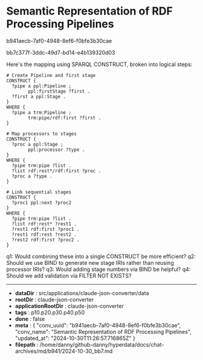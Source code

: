 # Semantic Representation of RDF Processing Pipelines

b941aecb-7af0-4948-8ef6-f0bfe3b30cae

bb7c377f-3ddc-49d7-bd14-e4b139320d03

 Here's the mapping using SPARQL CONSTRUCT, broken into logical steps:

```sparql
# Create Pipeline and first stage
CONSTRUCT {
  ?pipe a ppl:Pipeline ;
        ppl:firstStage ?first .
  ?first a ppl:Stage .
}
WHERE {
  ?pipe a trm:Pipeline ;
        trm:pipe/rdf:first ?first .
}

# Map processors to stages
CONSTRUCT {
  ?proc a ppl:Stage ;
        ppl:processor ?type .
}
WHERE {
  ?pipe trm:pipe ?list .
  ?list rdf:rest*/rdf:first ?proc .
  ?proc a ?type .
}

# Link sequential stages
CONSTRUCT {
  ?proc1 ppl:next ?proc2 
}
WHERE {
  ?pipe trm:pipe ?list .
  ?list rdf:rest* ?rest1 .
  ?rest1 rdf:first ?proc1 .
  ?rest1 rdf:rest ?rest2 .
  ?rest2 rdf:first ?proc2 .
}
```

q1: Would combining these into a single CONSTRUCT be more efficient?
q2: Should we use BIND to generate new stage IRIs rather than reusing processor IRIs?
q3: Would adding stage numbers via BIND be helpful?
q4: Should we add validation via FILTER NOT EXISTS?

---

* **dataDir** : src/applications/claude-json-converter/data
* **rootDir** : claude-json-converter
* **applicationRootDir** : claude-json-converter
* **tags** : p10.p20.p30.p40.p50
* **done** : false
* **meta** : {
  "conv_uuid": "b941aecb-7af0-4948-8ef6-f0bfe3b30cae",
  "conv_name": "Semantic Representation of RDF Processing Pipelines",
  "updated_at": "2024-10-30T11:26:57.716865Z"
}
* **filepath** : /home/danny/github-danny/hyperdata/docs/chat-archives/md/b941/2024-10-30_bb7.md